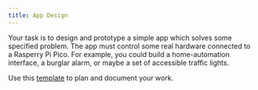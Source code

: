 ```yaml
---
title: App Design
---
```

Your task is to design and prototype a simple app which solves some specified problem. The app must control some real hardware connected to a Rasperry Pi Pico. For example, you could build a home-automation interface, a burglar alarm, or maybe a set of accessible traffic lights.

Use this [template](AppPlanning.docx) to plan and document your work.
